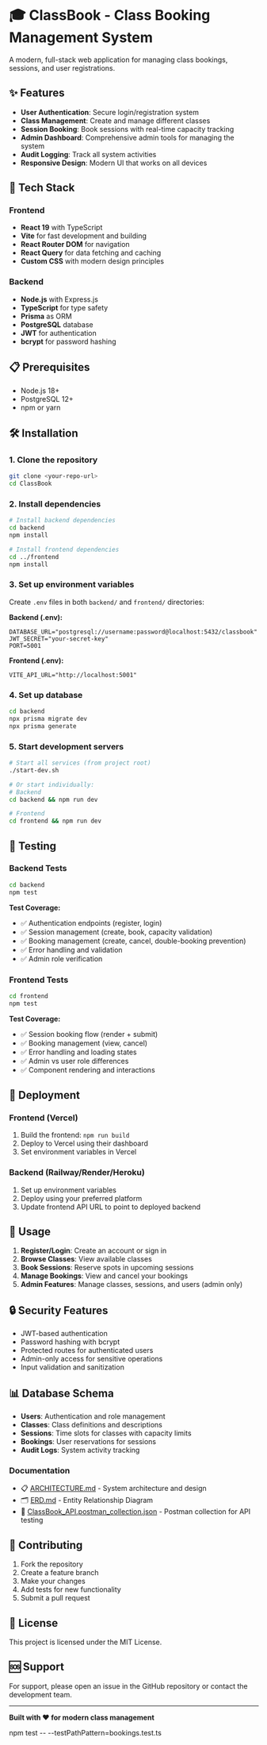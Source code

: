 # 🎓 ClassBook - Class Booking Management System

A modern, full-stack web application for managing class bookings, sessions, and user registrations.

## ✨ Features

- **User Authentication**: Secure login/registration system
- **Class Management**: Create and manage different classes
- **Session Booking**: Book sessions with real-time capacity tracking
- **Admin Dashboard**: Comprehensive admin tools for managing the system
- **Audit Logging**: Track all system activities
- **Responsive Design**: Modern UI that works on all devices

## 🚀 Tech Stack

### Frontend

- **React 19** with TypeScript
- **Vite** for fast development and building
- **React Router DOM** for navigation
- **React Query** for data fetching and caching
- **Custom CSS** with modern design principles

### Backend

- **Node.js** with Express.js
- **TypeScript** for type safety
- **Prisma** as ORM
- **PostgreSQL** database
- **JWT** for authentication
- **bcrypt** for password hashing

## 📋 Prerequisites

- Node.js 18+
- PostgreSQL 12+
- npm or yarn

## 🛠️ Installation

### 1. Clone the repository

```bash
git clone <your-repo-url>
cd ClassBook
```

### 2. Install dependencies

```bash
# Install backend dependencies
cd backend
npm install

# Install frontend dependencies
cd ../frontend
npm install
```

### 3. Set up environment variables

Create `.env` files in both `backend/` and `frontend/` directories:

**Backend (.env):**

```env
DATABASE_URL="postgresql://username:password@localhost:5432/classbook"
JWT_SECRET="your-secret-key"
PORT=5001
```

**Frontend (.env):**

```env
VITE_API_URL="http://localhost:5001"
```

### 4. Set up database

```bash
cd backend
npx prisma migrate dev
npx prisma generate
```

### 5. Start development servers

```bash
# Start all services (from project root)
./start-dev.sh

# Or start individually:
# Backend
cd backend && npm run dev

# Frontend
cd frontend && npm run dev
```

## 🧪 Testing

### Backend Tests

```bash
cd backend
npm test
```

**Test Coverage:**

- ✅ Authentication endpoints (register, login)
- ✅ Session management (create, book, capacity validation)
- ✅ Booking management (create, cancel, double-booking prevention)
- ✅ Error handling and validation
- ✅ Admin role verification

### Frontend Tests

```bash
cd frontend
npm test
```

**Test Coverage:**

- ✅ Session booking flow (render + submit)
- ✅ Booking management (view, cancel)
- ✅ Error handling and loading states
- ✅ Admin vs user role differences
- ✅ Component rendering and interactions

## 🚀 Deployment

### Frontend (Vercel)

1. Build the frontend: `npm run build`
2. Deploy to Vercel using their dashboard
3. Set environment variables in Vercel

### Backend (Railway/Render/Heroku)

1. Set up environment variables
2. Deploy using your preferred platform
3. Update frontend API URL to point to deployed backend

## 📱 Usage

1. **Register/Login**: Create an account or sign in
2. **Browse Classes**: View available classes
3. **Book Sessions**: Reserve spots in upcoming sessions
4. **Manage Bookings**: View and cancel your bookings
5. **Admin Features**: Manage classes, sessions, and users (admin only)

## 🔒 Security Features

- JWT-based authentication
- Password hashing with bcrypt
- Protected routes for authenticated users
- Admin-only access for sensitive operations
- Input validation and sanitization

## 📊 Database Schema

- **Users**: Authentication and role management
- **Classes**: Class definitions and descriptions
- **Sessions**: Time slots for classes with capacity limits
- **Bookings**: User reservations for sessions
- **Audit Logs**: System activity tracking

### Documentation

- 📋 [ARCHITECTURE.md](./ARCHITECTURE.md) - System architecture and design
- 🗂️ [ERD.md](./ERD.md) - Entity Relationship Diagram
- 📮 [ClassBook_API.postman_collection.json](./ClassBook_API.postman_collection.json) - Postman collection for API testing

## 🤝 Contributing

1. Fork the repository
2. Create a feature branch
3. Make your changes
4. Add tests for new functionality
5. Submit a pull request

## 📄 License

This project is licensed under the MIT License.

## 🆘 Support

For support, please open an issue in the GitHub repository or contact the development team.

---

**Built with ❤️ for modern class management**

npm test -- --testPathPattern=bookings.test.ts
